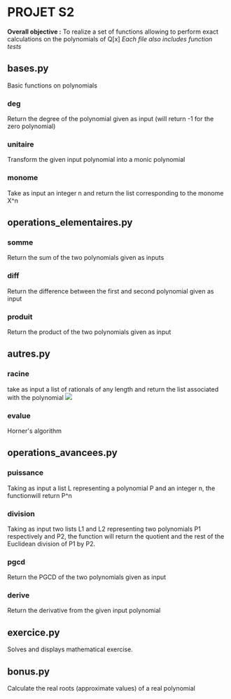 # PROJET S2

**Overall objective :** To realize a set of functions allowing to perform exact calculations on the polynomials of Q[x]
*Each file also includes function tests*
## bases.py
Basic functions on polynomials

### deg
Return the degree of the polynomial given as input (will return -1 for the zero polynomial)

### unitaire
Transform the given input polynomial into a monic polynomial

### monome
Take as input an integer n and return the list corresponding to the monome X^n

## operations_elementaires.py

### somme
Return the sum of the two polynomials given as inputs

### diff
Return the difference between the first and second polynomial given as input

### produit
Return the product of the two polynomials given as input

## autres.py

### racine 
take as input a list of rationals of any length and return the list associated with the polynomial ![](https://latex.codecogs.com/gif.latex?\prod_{k=0}^n(X-a_{k}))

### evalue
Horner's algorithm

## operations_avancees.py

### puissance
Taking as input a list L representing a polynomial P and an integer n, the functionwill return P^n

### division
Taking as input two lists L1 and L2 representing two polynomials P1 respectively
and P2, the function will return the quotient and the rest of the Euclidean division of P1 by P2.

### pgcd
Return the PGCD of the two polynomials given as input

### derive
Return the derivative from the given input polynomial

## exercice.py
Solves and displays mathematical exercise.

## bonus.py
Calculate the real roots (approximate values) of a real polynomial
